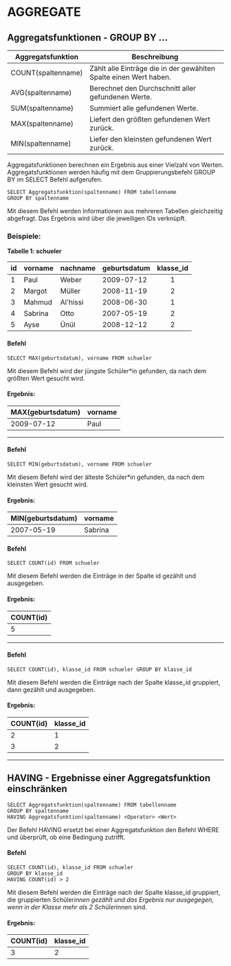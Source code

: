 # AGGREGATE

## Aggregatsfunktionen - GROUP BY ...


| Aggregatsfunktion | Beschreibung |
| -------- | -------- |
| COUNT(spaltenname)     | Zählt alle Einträge die in der gewählten Spalte einen Wert haben.     | 
| AVG(spaltenname)     | Berechnet den Durchschnitt aller gefundenen Werte.     | Text     |
| SUM(spaltenname)     | Summiert alle gefundenen Werte.     | 
| MAX(spaltenname)     | Liefert den größten gefundenen Wert zurück.   
| MIN(spaltenname)     | Liefer den kleinsten gefundenen Wert zurück.    


Aggregatsfunktionen berechnen ein Ergebnis aus einer Vielzahl von Werten. Aggregatsfunktionen werden häufig mit dem Gruppierungsbefehl GROUP BY im SELECT Befehl aufgerufen.

```
SELECT Aggregatsfunktion(spaltenname) FROM tabellenname
GROUP BY spaltenname
```

Mit diesem Befehl werden Informationen aus mehreren Tabellen gleichzeitig abgefragt. Das Ergebnis wird über die jeweiligen IDs verknüpft.

### Beispiele:

**Tabelle 1: schueler**

|id| vorname   | nachname | geburtsdatum | klasse_id | 
|--|--------   | -------- | ------------ | :-------: |
|1 | Paul      | Weber    | 2009-07-12   |     1     |
|2 | Margot    | Müller   | 2008-11-19   |     2     |
|3 | Mahmud    | Al'hissi | 2008-06-30   |     1     |
|4 | Sabrina   |  Otto    | 2007-05-19   |     2     |
|5 | Ayse      | Ünül     | 2008-12-12   |     2     |

#### Befehl
```
SELECT MAX(geburtsdatum), vorname FROM schueler
```
Mit diesem Befehl wird der jüngste Schüler*in gefunden, da nach dem größten Wert gesucht wird.

#### Ergebnis:

| MAX(geburtsdatum)|vorname|
|--------   | -|
| 2009-07-12| Paul|

---

#### Befehl
```
SELECT MIN(geburtsdatum), vorname FROM schueler
```
Mit diesem Befehl wird der älteste Schüler*in gefunden, da nach dem kleinsten Wert gesucht wird.

#### Ergebnis:

| MIN(geburtsdatum)|vorname|
|--------   | - |
| 2007-05-19 | Sabrina |

#### Befehl

```
SELECT COUNT(id) FROM schueler
```
Mit diesem Befehl werden die Einträge in der Spalte id gezählt und ausgegeben.

#### Ergebnis:

| COUNT(id)|
|--------   |
| 5      | 


---

#### Befehl

```
SELECT COUNT(id), klasse_id FROM schueler GROUP BY klasse_id
```
Mit diesem Befehl werden die Einträge nach der Spalte klasse_id gruppiert, dann gezählt und ausgegeben.

#### Ergebnis:

| COUNT(id)| klasse_id|
|--------   | -|
| 2      | 1 |
| 3      | 2 |

---

## HAVING - Ergebnisse einer Aggregatsfunktion einschränken

```
SELECT Aggregatsfunktion(spaltenname) FROM tabellenname 
GROUP BY spaltenname 
HAVING Aggregatsfunktion(spaltenname) <Operator> <Wert>
```
Der Befehl HAVING ersetzt bei einer Aggregatsfunktion den Befehl WHERE und überprüft, ob eine Bedingung zutrifft.


#### Befehl

```
SELECT COUNT(id), klasse_id FROM schueler 
GROUP BY klasse_id 
HAVING COUNT(id) > 2
```
Mit diesem Befehl werden die Einträge nach der Spalte klasse_id gruppiert, die gruppierten Schüler*innen gezählt und das Ergebnis nur ausgegegen, wenn in der Klasse mehr als 2 Schüler*innen sind.

#### Ergebnis:

| COUNT(id)| klasse_id|
|--------   | -|
| 3      | 2 |

